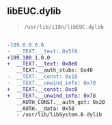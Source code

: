 ## libEUC.dylib

> `/usr/lib/i18n/libEUC.dylib`

```diff

-109.0.0.0.0
-  __TEXT.__text: 0x5f8
+109.100.1.0.0
+  __TEXT.__text: 0x8e0
   __TEXT.__auth_stubs: 0x40
-  __TEXT.__const: 0x10
-  __TEXT.__unwind_info: 0x70
+  __TEXT.__const: 0xc0
+  __TEXT.__unwind_info: 0x78
   __AUTH_CONST.__auth_got: 0x20
   __AUTH.__data: 0x58
   - /usr/lib/libSystem.B.dylib

```
